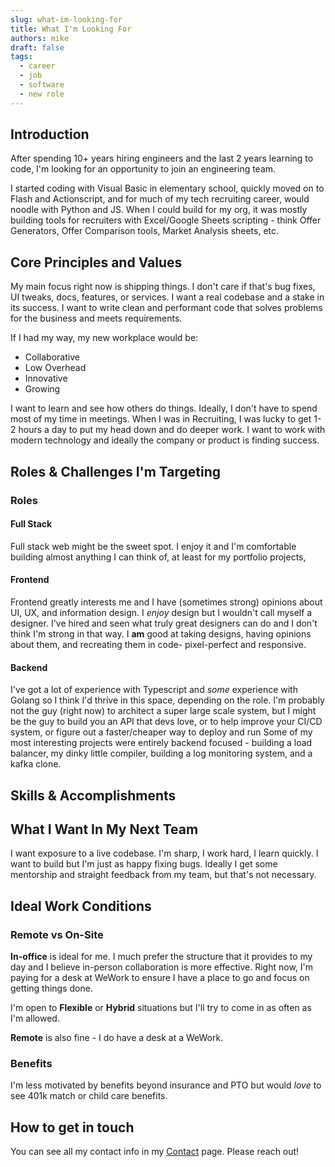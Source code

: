 ```yaml
---
slug: what-im-looking-for
title: What I'm Looking For
authors: mike
draft: false
tags: 
  - career
  - job
  - software
  - new role
---
```


## Introduction

After spending 10+ years hiring engineers and the last 2 years learning to code, I'm looking for an opportunity to join an engineering team.

<!-- truncate -->

I started coding with Visual Basic in elementary school, quickly moved on to Flash and Actionscript, and for much of my tech recruiting career, would noodle with Python and JS. When I could build for my org, it was mostly building tools for recruiters with Excel/Google Sheets scripting - think Offer Generators, Offer Comparison tools, Market Analysis sheets, etc.

## Core Principles and Values

My main focus right now is shipping things. I don't care if that's bug fixes, UI tweaks, docs, features, or services. I want a real codebase and a stake in its success. I want to write clean and performant code that solves problems for the business and meets requirements. 

If I had my way, my new workplace would be:
- Collaborative
- Low Overhead
- Innovative
- Growing

I want to learn and see how others do things. Ideally, I don't have to spend most of my time in meetings. When I was in Recruiting, I was lucky to get 1-2 hours a day to put my head down and do deeper work. I want to work with modern technology and ideally the company or product is finding success. 

## Roles & Challenges I'm Targeting

### Roles

#### Full Stack

Full stack web might be the sweet spot. I enjoy it and I'm comfortable building almost anything I can think of, at least for my portfolio projects, 

#### Frontend

Frontend greatly interests me and I have (sometimes strong) opinions about UI, UX, and information design. I *enjoy* design but I wouldn't call myself a designer. I've hired and seen what truly great designers can do and I don't think I'm strong in that way. I **am** good at taking designs, having opinions about them, and recreating them in code- pixel-perfect and responsive.

#### Backend

I've got a lot of experience with Typescript and *some* experience with Golang so I think I'd thrive in this space, depending on the role. I'm probably not the guy (right now) to architect a super large scale system, but I might be the guy to build you an API that devs love, or to help improve your CI/CD system, or figure out a faster/cheaper way to deploy and run Some of my most interesting projects were entirely backend focused - building a load balancer, my dinky little compiler, building a log monitoring system, and a kafka clone.

## Skills & Accomplishments

## What I Want In My Next Team

I want exposure to a live codebase. I'm sharp, I work hard, I learn quickly. I want to build but I'm just as happy fixing bugs. Ideally I get some mentorship and straight feedback from my team, but that's not necessary.

## Ideal Work Conditions

### Remote vs On-Site

**In-office** is ideal for me. I much prefer the structure that it provides to my day and I believe in-person collaboration is more effective. Right now, I'm paying for a desk at WeWork to ensure I have a place to go and focus on getting things done.

I'm open to **Flexible** or **Hybrid** situations but I'll try to come in as often as I'm allowed. 

**Remote** is also fine - I do have a desk at a WeWork.

### Benefits

I'm less motivated by benefits beyond insurance and PTO but would *love* to see 401k match or child care benefits. 

## How to get in touch

You can see all my contact info in my [Contact](/contact) page. Please reach out!
